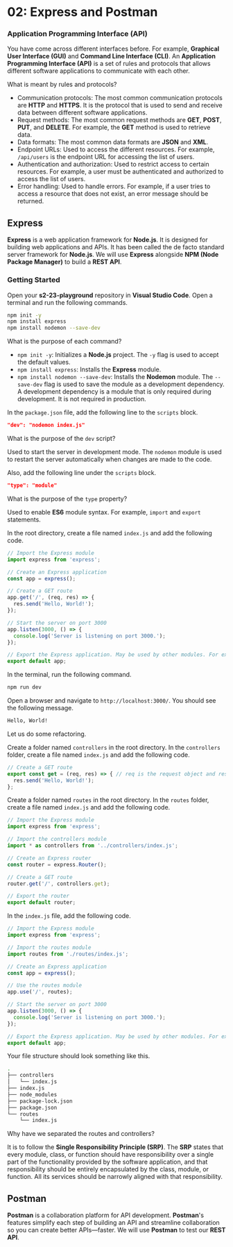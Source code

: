 # 02: Express and Postman

### Application Programming Interface (API)

You have come across different interfaces before. For example, **Graphical User Interface (GUI)** and **Command Line Interface (CLI)**. An **Application Programming Interface (API)** is a set of rules and protocols that allows different software applications to communicate with each other.

What is meant by rules and protocols?

- Communication protocols: The most common communication protocols are **HTTP** and **HTTPS**. It is the protocol that is used to send and receive data between different software applications.
- Request methods: The most common request methods are **GET**, **POST**, **PUT**, and **DELETE**. For example, the **GET** method is used to retrieve data.
- Data formats: The most common data formats are **JSON** and **XML**.  
- Endpoint URLs: Used to access the different resources. For example, `/api/users` is the endpoint URL for accessing the list of users.
- Authentication and authorization: Used to restrict access to certain resources. For example, a user must be authenticated and authorized to access the list of users.
- Error handling: Used to handle errors. For example, if a user tries to access a resource that does not exist, an error message should be returned.

## Express

**Express** is a web application framework for **Node.js**. It is designed for building web applications and APIs. It has been called the de facto standard server framework for **Node.js**. We will use **Express** alongside **NPM (Node Package Manager)** to build a **REST API**.

### Getting Started

Open your **s2-23-playground** repository in **Visual Studio Code**. Open a terminal and run the following commands.

```bash
npm init -y
npm install express
npm install nodemon --save-dev
```

What is the purpose of each command?

- `npm init -y`: Initializes a **Node.js** project. The `-y` flag is used to accept the default values.
- `npm install express`: Installs the **Express** module.
- `npm install nodemon --save-dev`: Installs the **Nodemon** module. The `--save-dev` flag is used to save the module as a development dependency. A development dependency is a module that is only required during development. It is not required in production.

In the `package.json` file, add the following line to the `scripts` block.

```json
"dev": "nodemon index.js"
```

What is the purpose of the `dev` script?

Used to start the server in development mode. The `nodemon` module is used to restart the server automatically when changes are made to the code.

Also, add the following line under the `scripts` block.

```json
"type": "module"
```

What is the purpose of the `type` property?

Used to enable **ES6** module syntax. For example, `import` and `export` statements.

In the root directory, create a file named `index.js` and add the following code.

```javascript
// Import the Express module
import express from 'express';

// Create an Express application
const app = express();

// Create a GET route
app.get('/', (req, res) => {
  res.send('Hello, World!');
});

// Start the server on port 3000
app.listen(3000, () => {
  console.log('Server is listening on port 3000.');
});

// Export the Express application. May be used by other modules. For example, API testing
export default app;
```

In the terminal, run the following command.

```bash
npm run dev
```

Open a browser and navigate to `http://localhost:3000/`. You should see the following message.

```bash
Hello, World!
```

Let us do some refactoring. 

Create a folder named `controllers` in the root directory. In the `controllers` folder, create a file named `index.js` and add the following code.

```javascript
// Create a GET route
export const get = (req, res) => { // req is the request object and res is the response object. This is specific to Express
  res.send('Hello, World!');
};
```

Create a folder named `routes` in the root directory. In the `routes` folder, create a file named `index.js` and add the following code.

```javascript
// Import the Express module
import express from 'express';

// Import the controllers module
import * as controllers from '../controllers/index.js';

// Create an Express router
const router = express.Router();

// Create a GET route
router.get('/', controllers.get);

// Export the router
export default router;
```

In the `index.js` file, add the following code.

```javascript
// Import the Express module
import express from 'express';

// Import the routes module
import routes from './routes/index.js';

// Create an Express application
const app = express();

// Use the routes module
app.use('/', routes);

// Start the server on port 3000
app.listen(3000, () => {
  console.log('Server is listening on port 3000.');
});

// Export the Express application. May be used by other modules. For example, API testing
export default app;
```

Your file structure should look something like this.

```bash
.
├── controllers
│   └── index.js
├── index.js
├── node_modules
├── package-lock.json
├── package.json
└── routes
    └── index.js
```

Why have we separated the routes and controllers? 

It is to follow the **Single Responsibility Principle (SRP)**. The **SRP** states that every module, class, or function should have responsibility over a single part of the functionality provided by the software application, and that responsibility should be entirely encapsulated by the class, module, or function. All its services should be narrowly aligned with that responsibility.

## Postman

**Postman** is a collaboration platform for API development. **Postman**'s features simplify each step of building an API and streamline collaboration so you can create better APIs—faster. We will use **Postman** to test our **REST API**.
